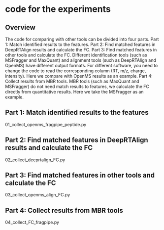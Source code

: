 # code for the experiments

## Overview

The code for comparing with other tools can be divided into four parts. Part 1: Match identified results to the features. Part 2: Find matched features in DeepRTAlign results and calculate the FC. Part 3: Find matched features in other tools and calculate the FC. Different identification tools (such as MSFragger and MaxQuant) and alignment tools (such as DeepRTAlign and OpenMS) have different output formats. For different software, you need to change the code to read the corresponding column (RT, m/z, charge, intensity). Here we compare with OpenMS results as an example. Part 4: Collect results from MBR tools. MBR tools (such as MaxQuant and MSFragger) do not need match results to features, we calculate the FC directly from quantitative results. Here we take the MSFragger as an example.

## Part 1:  Match identified results to the features
01_collect_openms_fragpipe_peptide.py

## Part 2:  Find matched features in DeepRTAlign results and calculate the FC
02_collect_deeprtalign_FC.py

## Part 3:  Find matched features in other tools and calculate the FC
03_collect_openms_align_FC.py

## Part 4:  Collect results from MBR tools
04_collect_FC_fragpipe.py